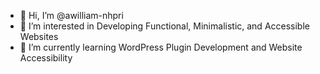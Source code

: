 - 👋 Hi, I’m @awilliam-nhpri
- 👀 I’m interested in Developing Functional, Minimalistic, and Accessible Websites
- 🌱 I’m currently learning WordPress Plugin Development and Website Accessibility

<!---
awilliam-nhpri/awilliam-nhpri is a ✨ special ✨ repository because its `README.md` (this file) appears on your GitHub profile.
You can click the Preview link to take a look at your changes.
--->
